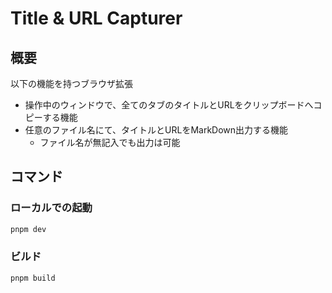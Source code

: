 # Title & URL Capturer

## 概要
以下の機能を持つブラウザ拡張
- 操作中のウィンドウで、全てのタブのタイトルとURLをクリップボードへコピーする機能
- 任意のファイル名にて、タイトルとURLをMarkDown出力する機能
    - ファイル名が無記入でも出力は可能

## コマンド

### ローカルでの起動

```bash
pnpm dev
```

### ビルド

```bash
pnpm build
```
